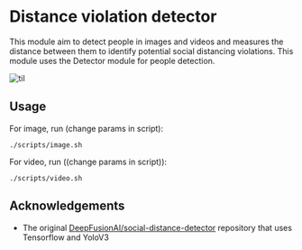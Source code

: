# Distance violation detector

This module aim to detect people in images and videos and measures the distance between them to identify potential social distancing violations.
This module uses the Detector module for people detection.

![til](../assets/distance.gif)

## Usage

For image, run (change params in script):

```
./scripts/image.sh
```

For video, run ((change params in script)):

```
./scripts/video.sh
```

## Acknowledgements

- The original [DeepFusionAI/social-distance-detector](https://github.com/DeepFusionAI/social-distance-detector) repository that uses Tensorflow and YoloV3
